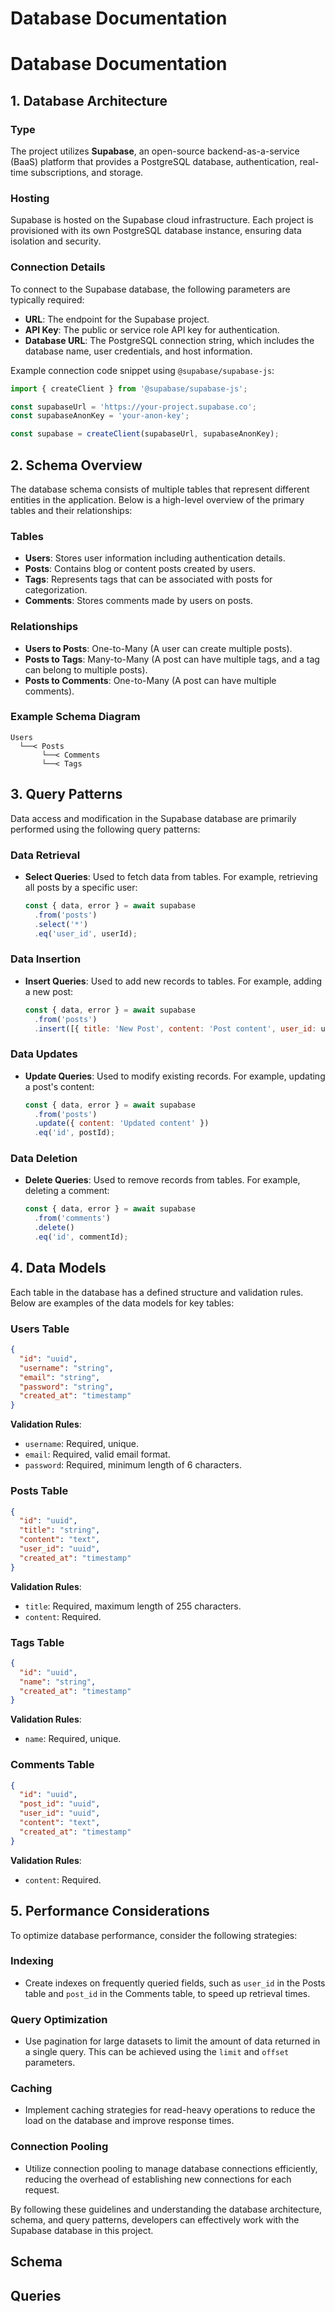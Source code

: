 # Database Documentation

# Database Documentation

## 1. Database Architecture

### Type
The project utilizes **Supabase**, an open-source backend-as-a-service (BaaS) platform that provides a PostgreSQL database, authentication, real-time subscriptions, and storage.

### Hosting
Supabase is hosted on the Supabase cloud infrastructure. Each project is provisioned with its own PostgreSQL database instance, ensuring data isolation and security.

### Connection Details
To connect to the Supabase database, the following parameters are typically required:
- **URL**: The endpoint for the Supabase project.
- **API Key**: The public or service role API key for authentication.
- **Database URL**: The PostgreSQL connection string, which includes the database name, user credentials, and host information.

Example connection code snippet using `@supabase/supabase-js`:

```javascript
import { createClient } from '@supabase/supabase-js';

const supabaseUrl = 'https://your-project.supabase.co';
const supabaseAnonKey = 'your-anon-key';

const supabase = createClient(supabaseUrl, supabaseAnonKey);
```

## 2. Schema Overview

The database schema consists of multiple tables that represent different entities in the application. Below is a high-level overview of the primary tables and their relationships:

### Tables
- **Users**: Stores user information including authentication details.
- **Posts**: Contains blog or content posts created by users.
- **Tags**: Represents tags that can be associated with posts for categorization.
- **Comments**: Stores comments made by users on posts.

### Relationships
- **Users to Posts**: One-to-Many (A user can create multiple posts).
- **Posts to Tags**: Many-to-Many (A post can have multiple tags, and a tag can belong to multiple posts).
- **Posts to Comments**: One-to-Many (A post can have multiple comments).

### Example Schema Diagram
```plaintext
Users
  └──< Posts
       └──< Comments
       └──< Tags
```

## 3. Query Patterns

Data access and modification in the Supabase database are primarily performed using the following query patterns:

### Data Retrieval
- **Select Queries**: Used to fetch data from tables. For example, retrieving all posts by a specific user:
  
  ```javascript
  const { data, error } = await supabase
    .from('posts')
    .select('*')
    .eq('user_id', userId);
  ```

### Data Insertion
- **Insert Queries**: Used to add new records to tables. For example, adding a new post:

  ```javascript
  const { data, error } = await supabase
    .from('posts')
    .insert([{ title: 'New Post', content: 'Post content', user_id: userId }]);
  ```

### Data Updates
- **Update Queries**: Used to modify existing records. For example, updating a post's content:

  ```javascript
  const { data, error } = await supabase
    .from('posts')
    .update({ content: 'Updated content' })
    .eq('id', postId);
  ```

### Data Deletion
- **Delete Queries**: Used to remove records from tables. For example, deleting a comment:

  ```javascript
  const { data, error } = await supabase
    .from('comments')
    .delete()
    .eq('id', commentId);
  ```

## 4. Data Models

Each table in the database has a defined structure and validation rules. Below are examples of the data models for key tables:

### Users Table
```json
{
  "id": "uuid",
  "username": "string",
  "email": "string",
  "password": "string",
  "created_at": "timestamp"
}
```
**Validation Rules**:
- `username`: Required, unique.
- `email`: Required, valid email format.
- `password`: Required, minimum length of 6 characters.

### Posts Table
```json
{
  "id": "uuid",
  "title": "string",
  "content": "text",
  "user_id": "uuid",
  "created_at": "timestamp"
}
```
**Validation Rules**:
- `title`: Required, maximum length of 255 characters.
- `content`: Required.

### Tags Table
```json
{
  "id": "uuid",
  "name": "string",
  "created_at": "timestamp"
}
```
**Validation Rules**:
- `name`: Required, unique.

### Comments Table
```json
{
  "id": "uuid",
  "post_id": "uuid",
  "user_id": "uuid",
  "content": "text",
  "created_at": "timestamp"
}
```
**Validation Rules**:
- `content`: Required.

## 5. Performance Considerations

To optimize database performance, consider the following strategies:

### Indexing
- Create indexes on frequently queried fields, such as `user_id` in the Posts table and `post_id` in the Comments table, to speed up retrieval times.

### Query Optimization
- Use pagination for large datasets to limit the amount of data returned in a single query. This can be achieved using the `limit` and `offset` parameters.

### Caching
- Implement caching strategies for read-heavy operations to reduce the load on the database and improve response times.

### Connection Pooling
- Utilize connection pooling to manage database connections efficiently, reducing the overhead of establishing new connections for each request.

By following these guidelines and understanding the database architecture, schema, and query patterns, developers can effectively work with the Supabase database in this project.

## Schema



## Queries

